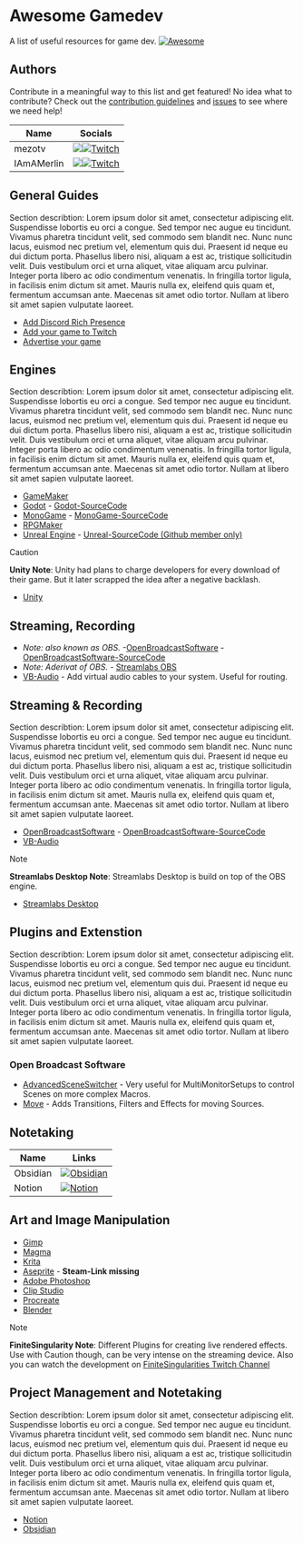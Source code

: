 # Awesome Gamedev

A list of useful resources for game dev. [![Awesome](https://awesome.re/badge.svg)](https://awesome.re)

## Authors
Contribute in a meaningful way to this list and get featured! No idea what to contribute? Check out the [contribution guidelines]() and [issues](https://github.com/mezotv/awesome-gamedev/issues) to see where we need help!

| Name       | Socials                                                                                                                                                                                                                                                                     |
| ---------- | --------------------------------------------------------------------------------------------------------------------------------------------------------------------------------------------------------------------------------------------------------------------------- |
| mezotv     | [![](https://img.shields.io/badge/GitHub-181717?style=for-the-badge&logo=github&color=181717)](https://github.com/mezotv)[![Twitch](https://img.shields.io/badge/Twitch-a970ff?style=for-the-badge&logo=Twitch&logoColor=white)](https://www.twitch.tv/iamamerlin)          |
| IAmAMerlin | [![](https://img.shields.io/badge/GitHub-181717?style=for-the-badge&logo=github&color=181717)](https://github.com/merlinseela)[![Twitch](https://img.shields.io/badge/Twitch-a970ff?style=for-the-badge&logo=Twitch&logoColor=white)](https://www.twitch.tv/dominikdoesdev) |

## General Guides
Section describtion: Lorem ipsum dolor sit amet, consectetur adipiscing elit. Suspendisse lobortis eu orci a congue. Sed tempor nec augue eu tincidunt. Vivamus pharetra tincidunt velit, sed commodo sem blandit nec. Nunc nunc lacus, euismod nec pretium vel, elementum quis dui. Praesent id neque eu dui dictum porta. Phasellus libero nisi, aliquam a est ac, tristique sollicitudin velit. Duis vestibulum orci et urna aliquet, vitae aliquam arcu pulvinar. Integer porta libero ac odio condimentum venenatis. In fringilla tortor ligula, in facilisis enim dictum sit amet. Mauris nulla ex, eleifend quis quam et, fermentum accumsan ante. Maecenas sit amet odio tortor. Nullam at libero sit amet sapien vulputate laoreet.

- [Add Discord Rich Presence](/guides/how-to-add-discord-rich-presence.md)
- [Add your game to Twitch](/guides/how-to-add-your-game-to-twitch.md)
- [Advertise your game](/guides/how-to-advertise-your-game.md)

## Engines
Section describtion: Lorem ipsum dolor sit amet, consectetur adipiscing elit. Suspendisse lobortis eu orci a congue. Sed tempor nec augue eu tincidunt. Vivamus pharetra tincidunt velit, sed commodo sem blandit nec. Nunc nunc lacus, euismod nec pretium vel, elementum quis dui. Praesent id neque eu dui dictum porta. Phasellus libero nisi, aliquam a est ac, tristique sollicitudin velit. Duis vestibulum orci et urna aliquet, vitae aliquam arcu pulvinar. Integer porta libero ac odio condimentum venenatis. In fringilla tortor ligula, in facilisis enim dictum sit amet. Mauris nulla ex, eleifend quis quam et, fermentum accumsan ante. Maecenas sit amet odio tortor. Nullam at libero sit amet sapien vulputate laoreet.

- [GameMaker](https://www.yoyogames.com/en/gamemaker)
- [Godot](https://godotengine.org/) - [Godot-SourceCode](https://github.com/godotengine/godot)
- [MonoGame](https://www.monogame.net/) - [MonoGame-SourceCode](https://github.com/monogame/monogame)
- [RPGMaker](https://www.rpgmakerweb.com/)
- [Unreal Engine](https://www.unrealengine.com/en-US/) - [Unreal-SourceCode (Github member only)](https://github.com/EpicGames/UnrealEngine)

> [!CAUTION] 
> **Unity Note**: Unity had plans to charge developers for every download of their game. But it later scrapped the idea after a negative backlash.
- [Unity](https://unity.com/)

## Streaming, Recording
- _Note: also known as OBS._ -[OpenBroadcastSoftware](https://obsproject.com/) - [OpenBroadcastSoftware-SourceCode](https://github.com/obsproject)
- _Note: Aderivat of OBS._ - [Streamlabs OBS](https://streamlabs.com/)
- [VB-Audio](https://vb-audio.com/Cable/) - Add virtual audio cables to your system. Useful for routing.
## Streaming & Recording
Section describtion: Lorem ipsum dolor sit amet, consectetur adipiscing elit. Suspendisse lobortis eu orci a congue. Sed tempor nec augue eu tincidunt. Vivamus pharetra tincidunt velit, sed commodo sem blandit nec. Nunc nunc lacus, euismod nec pretium vel, elementum quis dui. Praesent id neque eu dui dictum porta. Phasellus libero nisi, aliquam a est ac, tristique sollicitudin velit. Duis vestibulum orci et urna aliquet, vitae aliquam arcu pulvinar. Integer porta libero ac odio condimentum venenatis. In fringilla tortor ligula, in facilisis enim dictum sit amet. Mauris nulla ex, eleifend quis quam et, fermentum accumsan ante. Maecenas sit amet odio tortor. Nullam at libero sit amet sapien vulputate laoreet.

- [OpenBroadcastSoftware](https://obsproject.com/) - [OpenBroadcastSoftware-SourceCode](https://github.com/obsproject)
- [VB-Audio](https://vb-audio.com/Cable/)

> [!NOTE]
> **Streamlabs Desktop Note**: Streamlabs Desktop is build on top of the OBS engine.
- [Streamlabs Desktop](https://streamlabs.com/de-de/streamlabs-live-streaming-software)

## Plugins and Extenstion
Section describtion: Lorem ipsum dolor sit amet, consectetur adipiscing elit. Suspendisse lobortis eu orci a congue. Sed tempor nec augue eu tincidunt. Vivamus pharetra tincidunt velit, sed commodo sem blandit nec. Nunc nunc lacus, euismod nec pretium vel, elementum quis dui. Praesent id neque eu dui dictum porta. Phasellus libero nisi, aliquam a est ac, tristique sollicitudin velit. Duis vestibulum orci et urna aliquet, vitae aliquam arcu pulvinar. Integer porta libero ac odio condimentum venenatis. In fringilla tortor ligula, in facilisis enim dictum sit amet. Mauris nulla ex, eleifend quis quam et, fermentum accumsan ante. Maecenas sit amet odio tortor. Nullam at libero sit amet sapien vulputate laoreet.

### Open Broadcast Software
- [AdvancedSceneSwitcher](https://obsproject.com/forum/resources/advanced-scene-switcher.395/) - Very useful for MultiMonitorSetups to control Scenes on more complex Macros.
- [Move](https://obsproject.com/forum/resources/move.913/) - Adds Transitions, Filters and Effects for moving Sources.

## Notetaking

| Name     | Links |
| -------- | ----- |
| Obsidian | [![Obsidian](https://img.shields.io/badge/Obsidian-%23483699.svg?style=for-the-badge&logo=obsidian&logoColor=white)](https://obsidian.md/)      |
| Notion | [![Notion](https://img.shields.io/badge/Notion-%23000000.svg?style=for-the-badge&logo=notion&logoColor=white)](https://www.notion.so/)      |

## Art and Image Manipulation

- [Gimp](https://www.gimp.org/)
- [Magma](https://magma.com/)
- [Krita](https://krita.org/)
- [Aseprite](https://www.aseprite.org/) - **Steam-Link missing**
- [Adobe Photoshop](https://www.adobe.com/products/photoshop.html)
- [Clip Studio](https://www.clipstudio.net/en/)
- [Procreate](https://procreate.com/)
- [Blender](https://www.blender.org/)


> [!NOTE]
> **FiniteSingularity Note**: Different Plugins for creating live rendered effects. Use with Caution though, can be very intense on the streaming device. Also you can watch the development on [FiniteSingularities Twitch Channel](https://www.twitch.tv/finitesingularity)
## Project Management and Notetaking
Section describtion: Lorem ipsum dolor sit amet, consectetur adipiscing elit. Suspendisse lobortis eu orci a congue. Sed tempor nec augue eu tincidunt. Vivamus pharetra tincidunt velit, sed commodo sem blandit nec. Nunc nunc lacus, euismod nec pretium vel, elementum quis dui. Praesent id neque eu dui dictum porta. Phasellus libero nisi, aliquam a est ac, tristique sollicitudin velit. Duis vestibulum orci et urna aliquet, vitae aliquam arcu pulvinar. Integer porta libero ac odio condimentum venenatis. In fringilla tortor ligula, in facilisis enim dictum sit amet. Mauris nulla ex, eleifend quis quam et, fermentum accumsan ante. Maecenas sit amet odio tortor. Nullam at libero sit amet sapien vulputate laoreet.

- [Notion](https://www.notion.so/)
- [Obsidian](https://obsidian.md/)
